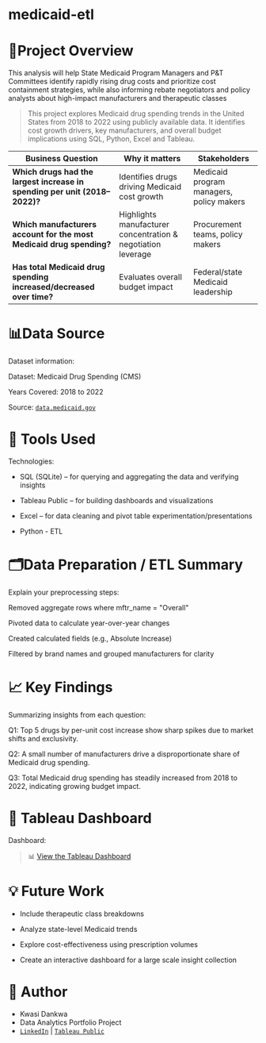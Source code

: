 # medicaid-etl

# 📌Project Overview
This analysis will help State Medicaid Program Managers and P&amp;T Committees identify rapidly rising drug costs and prioritize cost containment strategies, while also informing rebate negotiators and policy analysts about high-impact manufacturers and therapeutic classes

> This project explores Medicaid drug spending trends in the United States from 2018 to 2022 using publicly available data. It identifies cost growth drivers, key manufacturers, and overall budget implications using SQL, Python, Excel and Tableau.

| Business Question                                                                                 | Why it matters                                                         | Stakeholders                             |
| ------------------------------------------------------------------------------------------------- | ---------------------------------------------------------------------- | ---------------------------------------- |
| **Which drugs had the largest increase in spending per unit (2018–2022)?**                        | Identifies drugs driving Medicaid cost growth                          | Medicaid program managers, policy makers |
| **Which manufacturers account for the most Medicaid drug spending?**                              | Highlights manufacturer concentration & negotiation leverage           | Procurement teams, policy makers         |
| **Has total Medicaid drug spending increased/decreased over time?**                               | Evaluates overall budget impact                                        | Federal/state Medicaid leadership        |


# 📊Data Source
Dataset information:

Dataset: Medicaid Drug Spending (CMS)

Years Covered: 2018 to 2022

Source: [`data.medicaid.gov`](https://data.cms.gov/summary-statistics-on-use-and-payments/medicare-medicaid-spending-by-drug/medicaid-spending-by-drug/data)

# 🧰 Tools Used
Technologies:

* SQL (SQLite) – for querying and aggregating the data and verifying insights

* Tableau Public – for building dashboards and visualizations

* Excel – for data cleaning and pivot table experimentation/presentations

* Python - ETL

# 🗂️Data Preparation / ETL Summary
Explain your preprocessing steps:

Removed aggregate rows where mftr_name = "Overall"

Pivoted data to calculate year-over-year changes

Created calculated fields (e.g., Absolute Increase)

Filtered by brand names and grouped manufacturers for clarity

# 📈 Key Findings
Summarizing insights from each question:

Q1: Top 5 drugs by per-unit cost increase show sharp spikes due to market shifts and exclusivity.

Q2: A small number of manufacturers drive a disproportionate share of Medicaid drug spending.

Q3: Total Medicaid drug spending has steadily increased from 2018 to 2022, indicating growing budget impact.

# 🧩 Tableau Dashboard
Dashboard: 
> 📊 [View the Tableau Dashboard](https://public.tableau.com/views/RisingCostsKeyPlayersMedicaidDrugSpendingAnalysis2018-2022/Dashboard1?:language=en-GB&:sid=&:redirect=auth&:display_count=n&:origin=viz_share_link)

# 💡 Future Work
* Include therapeutic class breakdowns

* Analyze state-level Medicaid trends

* Explore cost-effectiveness using prescription volumes

* Create an interactive dashboard for a large scale insight collection

# 👤 Author
* Kwasi Dankwa
* Data Analytics Portfolio Project
* [`LinkedIn`](https://www.linkedin.com/in/kwasidankwa/) | [`Tableau Public`](https://public.tableau.com/app/profile/kwasi.dankwa/vizzes)









